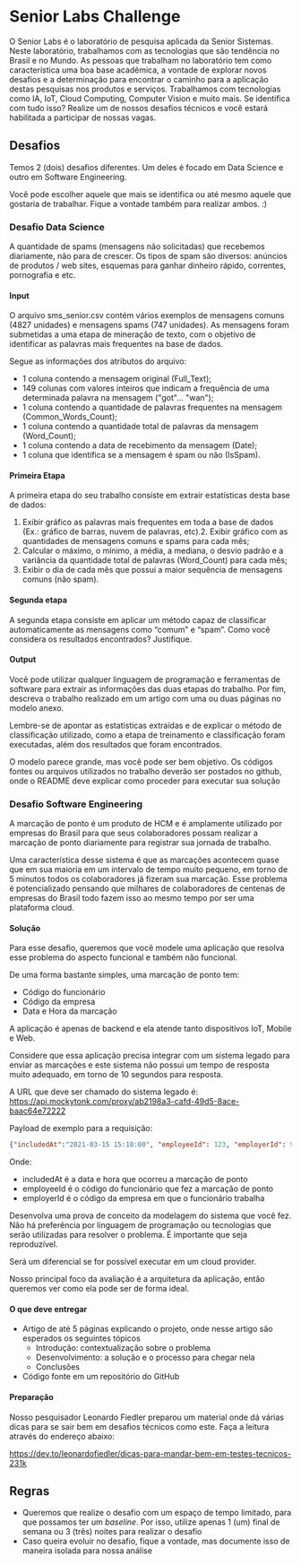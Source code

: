 # Senior Labs Challenge

O Senior Labs é o laboratório de pesquisa aplicada da Senior Sistemas. Neste laboratório, trabalhamos com as tecnologias que são tendência no Brasil e no Mundo.
As pessoas que trabalham no laboratório tem como característica uma boa base acadêmica, a vontade de explorar novos desafios e a determinação para encontrar o caminho para a aplicação destas pesquisas nos produtos e serviços.
Trabalhamos com tecnologias como IA, IoT, Cloud Computing, Computer Vision e muito mais.
Se identifica com tudo isso? Realize um de nossos desafios técnicos e você estará habilitada a participar de nossas vagas.

## Desafios

Temos 2 (dois) desafios diferentes. Um deles é focado em Data Science e outro em Software Engineering.

Você pode escolher aquele que mais se identifica ou até mesmo aquele que gostaria de trabalhar. Fique a vontade também para realizar ambos. :)

### Desafio Data Science

A quantidade de spams (mensagens não solicitadas) que recebemos diariamente, não para de crescer. Os tipos de spam são diversos: anúncios de produtos / web sites, esquemas para ganhar dinheiro rápido, correntes, pornografia e etc.

#### Input

O arquivo sms_senior.csv contém vários exemplos de mensagens comuns (4827 unidades) e
mensagens spams (747 unidades). As mensagens foram submetidas a uma etapa de mineração de
texto, com o objetivo de identificar as palavras mais frequentes na base de dados. 

Segue as informações dos atributos do arquivo:
* 1 coluna contendo a mensagem original (Full_Text);
* 149 colunas com valores inteiros que indicam a frequência de uma determinada palavra na
mensagem ("got"... "wan");
* 1 coluna contendo a quantidade de palavras frequentes na mensagem
(Common_Words_Count);
* 1 coluna contendo a quantidade total de palavras da mensagem (Word_Count);
* 1 coluna contendo a data de recebimento da mensagem (Date);
* 1 coluna que identifica se a mensagem é spam ou não (IsSpam).

#### Primeira Etapa

A primeira etapa do seu trabalho consiste em extrair estatísticas desta base de dados:
1. Exibir gráfico as palavras mais frequentes em toda a base de dados (Ex.: gráfico de barras,
nuvem de palavras, etc).2. Exibir gráfico com as quantidades de mensagens comuns e spams para cada mês;
3. Calcular o máximo, o mínimo, a média, a mediana, o desvio padrão e a variância da quantidade
total de palavras (Word_Count) para cada mês;
4. Exibir o dia de cada mês que possui a maior sequência de mensagens comuns (não spam).

#### Segunda etapa

A segunda etapa consiste em aplicar um método capaz de classificar automaticamente as mensagens
como “comum” e “spam”. Como você considera os resultados encontrados? Justifique.

#### Output

Você pode utilizar qualquer linguagem de programação e ferramentas de software para extrair as informações das duas etapas do trabalho. Por fim, descreva o trabalho realizado em um artigo com
uma ou duas páginas no modelo anexo.

Lembre-se de apontar as estatísticas extraídas e de explicar
o método de classificação utilizado, como a etapa de treinamento e classificação foram executadas,
além dos resultados que foram encontrados.

O modelo parece grande, mas você pode ser bem objetivo. Os códigos fontes ou arquivos utilizados
no trabalho deverão ser postados no github, onde o README deve explicar como proceder para
executar sua solução

### Desafio Software Engineering

A marcação de ponto é um produto de HCM e é amplamente utilizado por empresas do Brasil para que seus colaboradores possam realizar a marcação de ponto diariamente para registrar sua jornada de trabalho. 

Uma característica desse sistema é que as marcações acontecem quase que em sua maioria em um intervalo de tempo muito pequeno, em torno de 5 minutos todos os colaboradores já fizeram sua marcação. Esse problema é potencializado pensando que milhares de colaboradores de centenas de empresas do Brasil todo fazem isso ao mesmo tempo por ser uma plataforma cloud. 

#### Solução 

Para esse desafio, queremos que você modele uma aplicação que resolva esse problema do aspecto funcional e também não funcional. 

De uma forma bastante simples, uma marcação de ponto tem:
* Código do funcionário 
* Código da empresa 
* Data e Hora da marcação 

A aplicação é apenas de backend e ela atende tanto dispositivos IoT, Mobile e Web. 

Considere que essa aplicação precisa integrar com um sistema legado para enviar as marcações e este sistema não possui um tempo de resposta muito adequado, em torno de 10 segundos para resposta. 

A URL que deve ser chamado do sistema legado é: https://api.mockytonk.com/proxy/ab2198a3-cafd-49d5-8ace-baac64e72222 

Payload de exemplo para a requisição: 

```json
{"includedAt":"2021-03-15 15:10:00", "employeeId": 123, "employerId": 999} 
```

Onde: 

* includedAt é a data e hora que ocorreu a marcação de ponto 
* employeeId é o código do funcionário que fez a marcação de ponto 
* employerId é o código da empresa em que o funcionário trabalha 

Desenvolva uma prova de conceito da modelagem do sistema que você fez. Não há preferência por linguagem de programação ou tecnologias que serão utilizadas para resolver o problema. É importante que seja reproduzível. 

Será um diferencial se for possível executar em um cloud provider. 

Nosso principal foco da avaliação é a arquitetura da aplicação, então queremos ver como ela pode ser de forma ideal. 

#### O que deve entregar 

* Artigo de até 5 páginas explicando o projeto, onde nesse artigo são esperados os seguintes tópicos 
    * Introdução: contextualização sobre o problema 
    * Desenvolvimento: a solução e o processo para chegar nela 
    * Conclusões 
* Código fonte em um repositório do GitHub 

#### Preparação 

Nosso pesquisador Leonardo Fiedler preparou um material onde dá várias dicas para se sair bem em desafios técnicos como este. Faça a leitura através do endereço abaixo: 

https://dev.to/leonardofiedler/dicas-para-mandar-bem-em-testes-tecnicos-231k 

## Regras

* Queremos que realize o desafio com um espaço de tempo limitado, para que possamos ter um *baseline*. Por isso, utilize apenas 1 (um) final de semana ou 3 (três) noites para realizar o desafio
* Caso queira evoluir no desafio, fique a vontade, mas documente isso de maneira isolada para nossa análise